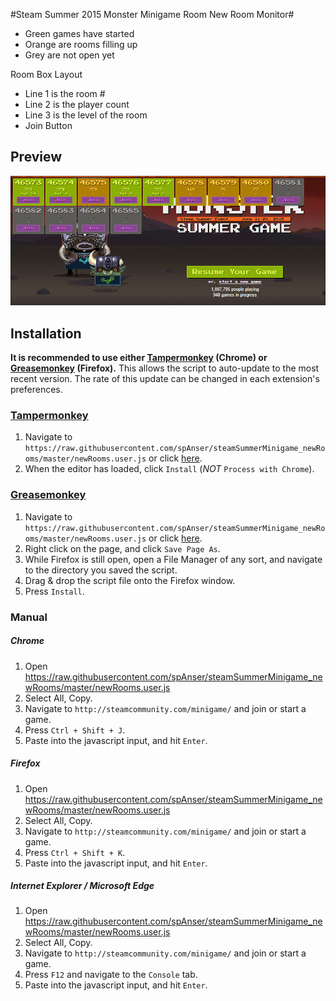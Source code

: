 #Steam Summer 2015 Monster Minigame Room New Room Monitor#

* Green games have started
* Orange are rooms filling up
* Grey are not open yet

Room Box Layout

* Line 1 is the room #
* Line 2 is the player count
* Line 3 is the level of the room
* Join Button

## Preview ##

![preview](https://raw.githubusercontent.com/spAnser/steamSummerMinigame_newRooms/master/preview.png)

## Installation ##
**It is recommended to use either [Tampermonkey](https://chrome.google.com/webstore/detail/tampermonkey/dhdgffkkebhmkfjojejmpbldmpobfkfo?hl=en) (Chrome) or [Greasemonkey](https://addons.mozilla.org/en-us/firefox/addon/greasemonkey/) (Firefox).** This allows the script to auto-update to the most recent version. The rate of this update can be changed in each extension's preferences.

### [Tampermonkey](https://chrome.google.com/webstore/detail/tampermonkey/dhdgffkkebhmkfjojejmpbldmpobfkfo?hl=en) ###

1. Navigate to `https://raw.githubusercontent.com/spAnser/steamSummerMinigame_newRooms/master/newRooms.user.js` or click [here](https://raw.githubusercontent.com/spAnser/steamSummerMinigame_newRooms/master/newRooms.user.js).
2. When the editor has loaded, click `Install` (*NOT* `Process with Chrome`).

### [Greasemonkey](https://addons.mozilla.org/en-us/firefox/addon/greasemonkey/) ###

1. Navigate to `https://raw.githubusercontent.com/spAnser/steamSummerMinigame_newRooms/master/newRooms.user.js` or click [here](https://raw.githubusercontent.com/spAnser/steamSummerMinigame_newRooms/master/newRooms.user.js).
2. Right click on the page, and click `Save Page As`.
3. While Firefox is still open, open a File Manager of any sort, and navigate to the directory you saved the script.
4. Drag & drop the script file onto the Firefox window.
5. Press `Install`.

### Manual ###

##### Chrome #####
1. Open https://raw.githubusercontent.com/spAnser/steamSummerMinigame_newRooms/master/newRooms.user.js
2. Select All, Copy.
3. Navigate to `http://steamcommunity.com/minigame/` and join or start a game.
4. Press `Ctrl + Shift + J`.
5. Paste into the javascript input, and hit `Enter`.

##### Firefox #####
1. Open https://raw.githubusercontent.com/spAnser/steamSummerMinigame_newRooms/master/newRooms.user.js
2. Select All, Copy.
3. Navigate to `http://steamcommunity.com/minigame/` and join or start a game.
4. Press `Ctrl + Shift + K`.
5. Paste into the javascript input, and hit `Enter`.

##### Internet Explorer / Microsoft Edge #####
1. Open https://raw.githubusercontent.com/spAnser/steamSummerMinigame_newRooms/master/newRooms.user.js
2. Select All, Copy.
3. Navigate to `http://steamcommunity.com/minigame/` and join or start a game.
4. Press `F12` and navigate to the `Console` tab.
5. Paste into the javascript input, and hit `Enter`.